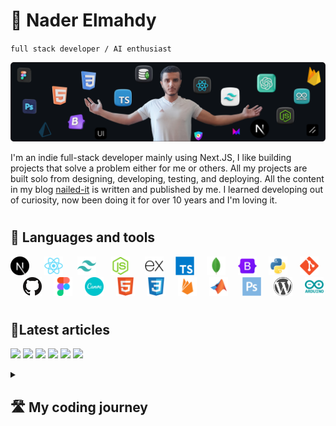 # 🥷 Nader Elmahdy

`full stack developer / AI enthusiast`

![me](me.webp)

I'm an indie full-stack developer mainly using Next.JS, I like building projects that solve a problem either for me or others. All my projects are built solo from designing, developing, testing, and deploying. All the content in my blog [nailed-it](https://nailed-it.tech) is written and published by me. I learned developing out of curiosity, now been doing it for over 10 years and I'm loving it.

#

## 🧰 Languages and tools

<p align="left">
<img width="30px"  src="logos/next.svg" /> &#8287;&#8287;&#8287;&#8287;
<img width="30px" src="logos/react.svg" /> &#8287;&#8287;&#8287;&#8287;
<img width="30px" src="logos/tailwind.svg" /> &#8287;&#8287;&#8287;&#8287;
<img width="30px" src="logos/nodejs.svg" /> &#8287;&#8287;&#8287;&#8287;
<img width="30px" src="logos/express.svg" />&#8287;&#8287;&#8287;&#8287;
<img  width="30px" src="logos/typescript.svg"/>&#8287;&#8287;&#8287;&#8287;
<img width="30px"  src="logos/mongodb.svg" />&#8287;&#8287;&#8287;&#8287;
<img width="30px"src="logos/bootstrap.svg" />&#8287;&#8287;&#8287;&#8287;
<img width="30px" src="logos/python.svg" />&#8287;&#8287;&#8287;&#8287;
<img width="30px" src="logos/git.svg" />&#8287;&#8287;&#8287;&#8287;
<img  width="30px" src="logos/github.svg" />&#8287;&#8287;&#8287;&#8287;
<img width="30px" src="logos/figma.svg" />&#8287;&#8287;&#8287;&#8287;
<img width="30px" src="logos/canva.svg" />&#8287;&#8287;&#8287;&#8287;
<img width="30px"  src="logos/html.svg"/>&#8287;&#8287;&#8287;&#8287;
<img width="30px" src="logos/css.svg"/>&#8287;&#8287;&#8287;&#8287;
<img width="30px"src="logos/firebase.svg" />&#8287;&#8287;&#8287;&#8287;
<img width="30px" src="logos/matlab.svg" /> &#8287;&#8287;&#8287;&#8287;  
<img width="30px"src="logos/photoshop.svg" />&#8287;&#8287;&#8287;&#8287;
<img width="30px" src="logos/wordpress.svg" />&#8287;&#8287;&#8287;&#8287;
<img width="30px" src="logos/arduino.svg" />

</p>

#

## 📝Latest articles

<p align="left">
<!-- Begin posts section -->

<a key=45.27087643787999 href="https://nailed-it.tech/articles/how-to-add-credential-authentication" target="_blank"><img src="https://nailedit.vercel.app/articles/how-to-add-credential-authentication/opengraph-image-1n7hps?23b6baaca7ad2462" width="400" /></a>
<a key=53.05188828240883 href="https://nailed-it.tech/articles/how-to-enable-email-verification-auth-js" target="_blank"><img src="https://nailedit.vercel.app/articles/how-to-enable-email-verification-auth-js/opengraph-image-1n7hps?23b6baaca7ad2462" width="400" /></a>
<a key=41.80818345407597 href="https://nailed-it.tech/articles/how-to-enable-password-reset" target="_blank"><img src="https://nailedit.vercel.app/articles/how-to-enable-password-reset/opengraph-image-1n7hps?23b6baaca7ad2462" width="400" /></a>
<a key=95.98823904194703 href="https://nailed-it.tech/articles/i-tried-the-best-2-ui-libraries" target="_blank"><img src="https://nailedit.vercel.app/articles/i-tried-the-best-2-ui-libraries/opengraph-image-1n7hps?23b6baaca7ad2462" width="400" /></a>
<a key=55.961335543394085 href="https://nailed-it.tech/articles/how-to-add-2-factor-authentication" target="_blank"><img src="https://nailedit.vercel.app/articles/how-to-add-2-factor-authentication/opengraph-image-1n7hps?23b6baaca7ad2462" width="400" /></a>
<a key=29.310622156702347 href="https://nailed-it.tech/articles/create-a-new-repo-and-push-your-code-with-1-click" target="_blank"><img src="https://nailedit.vercel.app/articles/create-a-new-repo-and-push-your-code-with-1-click/opengraph-image-1n7hps?23b6baaca7ad2462" width="400" /></a>

<!-- End posts section -->
</p>

<details> <summary><h2>🛣️ My coding journey</h2></summary>
When I was young, I was impressed when I saw a guy in a movie typing stuff on the keyboard leading to something happening in real life like a door closing or a robot moving.

I was curious how they did that, but I had no clue.

At the age of 14, I discovered what they call "programming", and a friend of mine who had more experience in that field recommended that I start learning Python, and I did.

I was going all in all day every day on Codecademy, and I was impressed by this new world.
After finishing the course I decided that I wanna continue in this field, so I learned PHP, HTML, and CSS.

I still didn't know how to build something useful, and when I heard about WordPress, it caught my attention.

I found it really easy to build full apps quickly with drag and drop, this meant that I didn't have to deal with writing code, because tbh, I was having a hard time positioning a div in the center.

I spent a year learning everything about WordPress, and I reached a pretty good level.
I then joined a discord group for developers in which we would take weekly tasks, and the first was Bootstrap.

I was very impressed by how easy styling elements was using bootstrap.
I then learned React and this is where everything changed.
I learned how to make reusable components and pass props and for the first time, I had an idea of how real-world apps are made.

Then I learned Tailwind, mongoDB, and NextJS, and before I knew it, I was a full stack developer.

At this point, I had stopped using WordPress, because I realized that it's much better to write code as you have full control over everything.

Then I started to build big projects like e-commerce stores and I started to take on bigger freelance projects.

I learned more stuff along the way like UI libraries, writing clean code, and design principles.

I'm working on contributing to open source and building bigger projects.

</details>
